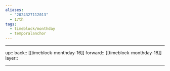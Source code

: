 ```yaml
---
aliases:
  - "2024327112013"
  - 17th
tags:
  - timeblock/monthday
  - temporalanchor
---
```




***

up:: 
back:: [[timeblock-monthday-16]]
forward:: [[timeblock-monthday-18]]
layer:: 

***

